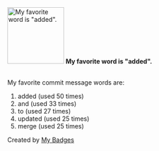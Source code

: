 <img src="https://my-badges.github.io/my-badges/favorite-word.png" alt="My favorite word is &quot;added&quot;." title="My favorite word is &quot;added&quot;." width="128">
<strong>My favorite word is &quot;added&quot;.</strong>
<br><br>

My favorite commit message words are:

1. added (used 50 times)
2. and (used 33 times)
3. to (used 27 times)
4. updated (used 25 times)
5. merge (used 25 times)


Created by <a href="https://github.com/my-badges/my-badges">My Badges</a>